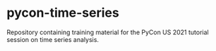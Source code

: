 # pycon-time-series
Repository containing training material for the PyCon US 2021 tutorial session on time series analysis.
